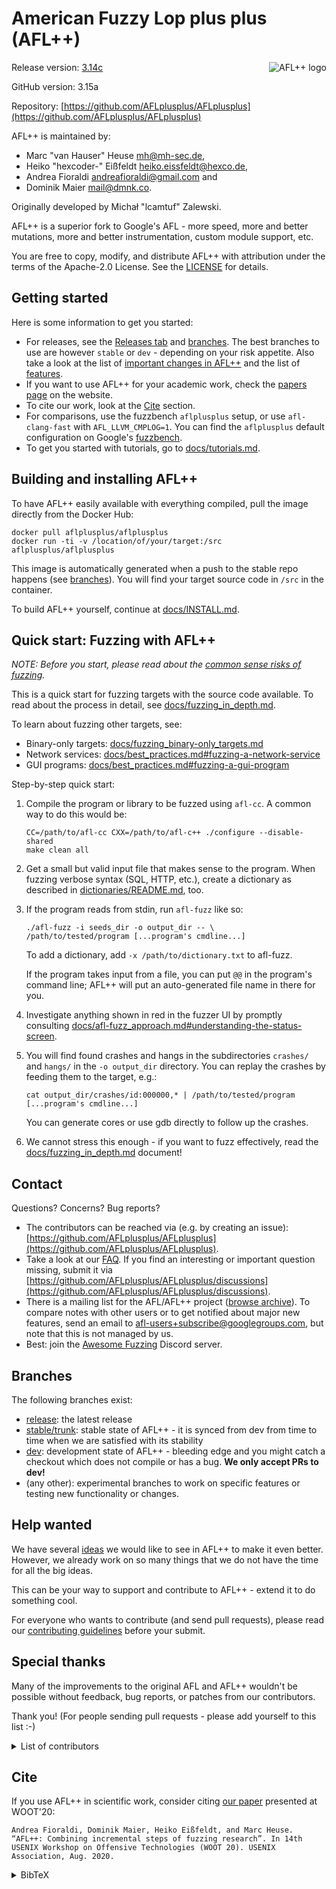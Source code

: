 # American Fuzzy Lop plus plus (AFL++)

<img align="right" src="https://raw.githubusercontent.com/andreafioraldi/AFLplusplus-website/master/static/logo_256x256.png" alt="AFL++ logo">

Release version: [3.14c](https://github.com/AFLplusplus/AFLplusplus/releases)

GitHub version: 3.15a

Repository:
[https://github.com/AFLplusplus/AFLplusplus](https://github.com/AFLplusplus/AFLplusplus)

AFL++ is maintained by:

* Marc "van Hauser" Heuse <mh@mh-sec.de>,
* Heiko "hexcoder-" Eißfeldt <heiko.eissfeldt@hexco.de>,
* Andrea Fioraldi <andreafioraldi@gmail.com> and
* Dominik Maier <mail@dmnk.co>.

Originally developed by Michał "lcamtuf" Zalewski.

AFL++ is a superior fork to Google's AFL - more speed, more and better
mutations, more and better instrumentation, custom module support, etc.

You are free to copy, modify, and distribute AFL++ with attribution under the
terms of the Apache-2.0 License. See the [LICENSE](LICENSE) for details.

## Getting started

Here is some information to get you started:

* For releases, see the
  [Releases tab](https://github.com/AFLplusplus/AFLplusplus/releases) and
  [branches](#branches). The best branches to use are however `stable` or
  `dev` - depending on your risk appetite. Also take a look at the list of
  [important changes in AFL++](docs/important_changes.md) and the list of
  [features](docs/features.md).
* If you want to use AFL++ for your academic work, check the
  [papers page](https://aflplus.plus/papers/) on the website.
* To cite our work, look at the [Cite](#cite) section.
* For comparisons, use the fuzzbench `aflplusplus` setup, or use
  `afl-clang-fast` with `AFL_LLVM_CMPLOG=1`. You can find the `aflplusplus`
  default configuration on Google's
  [fuzzbench](https://github.com/google/fuzzbench/tree/master/fuzzers/aflplusplus).
* To get you started with tutorials, go to
  [docs/tutorials.md](docs/tutorials.md).

## Building and installing AFL++

To have AFL++ easily available with everything compiled, pull the image directly
from the Docker Hub:

```shell
docker pull aflplusplus/aflplusplus
docker run -ti -v /location/of/your/target:/src aflplusplus/aflplusplus
```

This image is automatically generated when a push to the stable repo happens
(see [branches](#branches)). You will find your target source code in `/src` in
the container.

To build AFL++ yourself, continue at [docs/INSTALL.md](docs/INSTALL.md).

## Quick start: Fuzzing with AFL++

*NOTE: Before you start, please read about the
[common sense risks of fuzzing](docs/fuzzing_in_depth.md#0-common-sense-risks).*

This is a quick start for fuzzing targets with the source code available. To
read about the process in detail, see
[docs/fuzzing_in_depth.md](docs/fuzzing_in_depth.md).

To learn about fuzzing other targets, see:
* Binary-only targets:
  [docs/fuzzing_binary-only_targets.md](docs/fuzzing_binary-only_targets.md)
* Network services:
  [docs/best_practices.md#fuzzing-a-network-service](docs/best_practices.md#fuzzing-a-network-service)
* GUI programs:
  [docs/best_practices.md#fuzzing-a-gui-program](docs/best_practices.md#fuzzing-a-gui-program)

Step-by-step quick start:

1. Compile the program or library to be fuzzed using `afl-cc`. A common way to
   do this would be:

   ```
   CC=/path/to/afl-cc CXX=/path/to/afl-c++ ./configure --disable-shared
   make clean all
   ```

2. Get a small but valid input file that makes sense to the program. When
   fuzzing verbose syntax (SQL, HTTP, etc.), create a dictionary as described in
   [dictionaries/README.md](dictionaries/README.md), too.

3. If the program reads from stdin, run `afl-fuzz` like so:

   ```
   ./afl-fuzz -i seeds_dir -o output_dir -- \
   /path/to/tested/program [...program's cmdline...]
   ```

   To add a dictionary, add `-x /path/to/dictionary.txt` to afl-fuzz.

   If the program takes input from a file, you can put `@@` in the program's
   command line; AFL++ will put an auto-generated file name in there for you.

4. Investigate anything shown in red in the fuzzer UI by promptly consulting
   [docs/afl-fuzz_approach.md#understanding-the-status-screen](docs/afl-fuzz_approach.md#understanding-the-status-screen).

5. You will find found crashes and hangs in the subdirectories `crashes/` and
   `hangs/` in the `-o output_dir` directory. You can replay the crashes by
   feeding them to the target, e.g.:

   ```
   cat output_dir/crashes/id:000000,* | /path/to/tested/program [...program's cmdline...]
   ```

   You can generate cores or use gdb directly to follow up the crashes.

6. We cannot stress this enough - if you want to fuzz effectively, read the
   [docs/fuzzing_in_depth.md](docs/fuzzing_in_depth.md) document!

## Contact

Questions? Concerns? Bug reports?

* The contributors can be reached via (e.g. by creating an issue):
  [https://github.com/AFLplusplus/AFLplusplus](https://github.com/AFLplusplus/AFLplusplus).
* Take a look at our [FAQ](docs/FAQ.md). If you find an interesting or important
  question missing, submit it via
  [https://github.com/AFLplusplus/AFLplusplus/discussions](https://github.com/AFLplusplus/AFLplusplus/discussions).
* There is a mailing list for the AFL/AFL++ project
  ([browse archive](https://groups.google.com/group/afl-users)). To compare
  notes with other users or to get notified about major new features, send an
  email to <afl-users+subscribe@googlegroups.com>, but note that this is not
  managed by us.
* Best: join the [Awesome Fuzzing](https://discord.gg/gCraWct) Discord server.

## Branches

The following branches exist:

* [release](https://github.com/AFLplusplus/AFLplusplus/tree/release): the latest
  release
* [stable/trunk](https://github.com/AFLplusplus/AFLplusplus/): stable state of
  AFL++ - it is synced from dev from time to time when we are satisfied with its
  stability
* [dev](https://github.com/AFLplusplus/AFLplusplus/tree/dev): development state
  of AFL++ - bleeding edge and you might catch a checkout which does not compile
  or has a bug. **We only accept PRs to dev!**
* (any other): experimental branches to work on specific features or testing new
  functionality or changes.

## Help wanted

We have several [ideas](docs/ideas.md) we would like to see in AFL++ to make it
even better. However, we already work on so many things that we do not have the
time for all the big ideas.

This can be your way to support and contribute to AFL++ - extend it to do
something cool.

For everyone who wants to contribute (and send pull requests), please read our
[contributing guidelines](CONTRIBUTING.md) before your submit.

## Special thanks

Many of the improvements to the original AFL and AFL++ wouldn't be possible
without feedback, bug reports, or patches from our contributors.

Thank you! (For people sending pull requests - please add yourself to this list
:-)

<details>

  <summary>List of contributors</summary>

  ```
    Jann Horn                             Hanno Boeck
    Felix Groebert                        Jakub Wilk
    Richard W. M. Jones                   Alexander Cherepanov
    Tom Ritter                            Hovik Manucharyan
    Sebastian Roschke                     Eberhard Mattes
    Padraig Brady                         Ben Laurie
    @dronesec                             Luca Barbato
    Tobias Ospelt                         Thomas Jarosch
    Martin Carpenter                      Mudge Zatko
    Joe Zbiciak                           Ryan Govostes
    Michael Rash                          William Robinet
    Jonathan Gray                         Filipe Cabecinhas
    Nico Weber                            Jodie Cunningham
    Andrew Griffiths                      Parker Thompson
    Jonathan Neuschaefer                  Tyler Nighswander
    Ben Nagy                              Samir Aguiar
    Aidan Thornton                        Aleksandar Nikolich
    Sam Hakim                             Laszlo Szekeres
    David A. Wheeler                      Turo Lamminen
    Andreas Stieger                       Richard Godbee
    Louis Dassy                           teor2345
    Alex Moneger                          Dmitry Vyukov
    Keegan McAllister                     Kostya Serebryany
    Richo Healey                          Martijn Bogaard
    rc0r                                  Jonathan Foote
    Christian Holler                      Dominique Pelle
    Jacek Wielemborek                     Leo Barnes
    Jeremy Barnes                         Jeff Trull
    Guillaume Endignoux                   ilovezfs
    Daniel Godas-Lopez                    Franjo Ivancic
    Austin Seipp                          Daniel Komaromy
    Daniel Binderman                      Jonathan Metzman
    Vegard Nossum                         Jan Kneschke
    Kurt Roeckx                           Marcel Boehme
    Van-Thuan Pham                        Abhik Roychoudhury
    Joshua J. Drake                       Toby Hutton
    Rene Freingruber                      Sergey Davidoff
    Sami Liedes                           Craig Young
    Andrzej Jackowski                     Daniel Hodson
    Nathan Voss                           Dominik Maier
    Andrea Biondo                         Vincent Le Garrec
    Khaled Yakdan                         Kuang-che Wu
    Josephine Calliotte                   Konrad Welc
    Thomas Rooijakkers                    David Carlier
    Ruben ten Hove                        Joey Jiao
    fuzzah
  ```

</details>

## Cite

If you use AFL++ in scientific work, consider citing
[our paper](https://www.usenix.org/conference/woot20/presentation/fioraldi)
presented at WOOT'20:

    Andrea Fioraldi, Dominik Maier, Heiko Eißfeldt, and Marc Heuse. “AFL++: Combining incremental steps of fuzzing research”. In 14th USENIX Workshop on Offensive Technologies (WOOT 20). USENIX Association, Aug. 2020.

<details>

<summary>BibTeX</summary>

  ```bibtex
  @inproceedings {AFLplusplus-Woot20,
  author = {Andrea Fioraldi and Dominik Maier and Heiko Ei{\ss}feldt and Marc Heuse},
  title = {{AFL++}: Combining Incremental Steps of Fuzzing Research},
  booktitle = {14th {USENIX} Workshop on Offensive Technologies ({WOOT} 20)},
  year = {2020},
  publisher = {{USENIX} Association},
  month = aug,
  }
  ```

</details>